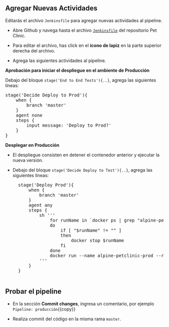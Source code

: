 ## Agregar Nuevas Actividades

Editarás el archivo `Jenkinsfile` para agregar nuevas actividades al pipeline.

* Abre Github y navega hasta el archivo [`Jenkinsfile`](https://[[HOST_SUBDOMAIN]]-9876-[[KATACODA_HOST]].environments.katacoda.com/#jenkinsfile) del repositorio Pet Clinic.

* Para editar el archivo, has click en el **ícono de lapiz** en la parte superior derecha del archivo.

* Agrega las siguientes actividades al pipeline.

**Aprobación para iniciar el despliegue en el ambiente de Producción** 

Debajo del bloque `stage('End to End Tests'){..}`, agrega las siguientes líneas:

<pre class="file" data-target="clipboard">
stage('Decide Deploy to Prod'){
    when {
        branch 'master'
    }
    agent none
    steps {
        input message: 'Deploy to Prod?'
    }            
}
</pre>

**Desplegar en Producción** 

* El despliegue consisten en detener el contenedor anterior y ejecutar la nueva versión.

* Debajo del bloque `stage('Decide Deploy to Test'){..}`, agrega las siguientes líneas:

    <pre class="file" data-target="clipboard">
    stage('Deploy Prod'){
        when {
            branch 'master'
        }
        agent any
        steps {
            sh '''
                for runName in `docker ps | grep "alpine-petclinic-prod" | awk '{print $1}'`
                do
                    if [ "$runName" != "" ]
                    then
                        docker stop $runName
                    fi
                done
                docker run --name alpine-petclinic-prod --rm -d -p 9968:8080 $TAG_NAME
            '''
        }
    }   
    </pre>

## Probar el pipeline

* En la sección **Commit changes**, ingresa un comentario, por ejemplo `Pipeline: producción`{{copy}}

* Realiza commit del código en la misma rama `master`.